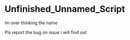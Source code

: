 # Unfinished_Unnamed_Script
Im over thinking the name


Pls report the bug on issue i will find out
